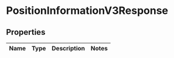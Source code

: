 

# PositionInformationV3Response


## Properties

| Name | Type | Description | Notes |
|------------ | ------------- | ------------- | -------------|



